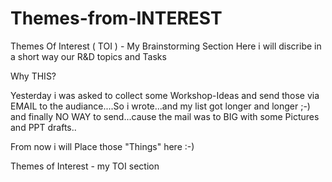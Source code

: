 # Themes-from-INTEREST
Themes Of Interest ( TOI ) - My Brainstorming Section 
Here i will discribe in a short way  our R&amp;D topics and Tasks


Why THIS?

Yesterday i was asked to collect some Workshop-Ideas and send those via EMAIL to the audiance....So i wrote...and my list got longer and longer ;-)   and finally NO WAY to send...cause the mail was to BIG with some Pictures and PPT drafts..

From now i will Place those "Things" here :-)

Themes of Interest - my TOI section
